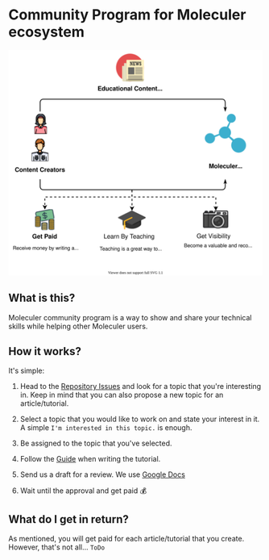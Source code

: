 # Community Program for Moleculer ecosystem

![Communication Overview diagram](assets/moleculer-education.svg)

## What is this?

Moleculer community program is a way to show and share your technical skills while helping other Moleculer users.

## How it works?

It's simple:

1. Head to the [Repository Issues](https://github.com/moleculerjs/educational-content/issues) and look for a topic that you're interesting in. Keep in mind that you can also propose a new topic for an article/tutorial.

2. Select a topic that you would like to work on and state your interest in it. A simple `I'm interested in this topic.` is enough.

3. Be assigned to the topic that you've selected.

4. Follow the [Guide](.github\ISSUE_TEMPLATE\writing-an-article.md) when writing the tutorial.

5. Send us a draft for a review. We use [Google Docs](https://docs.google.com/)

6. Wait until the approval and get paid :moneybag:

## What do I get in return?

As mentioned, you will get paid for each article/tutorial that you create. However, that's not all... `ToDo`
